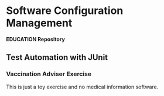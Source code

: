 # Software Configuration Management #

**EDUCATION Repository**

## Test Automation with JUnit ##

### Vaccination Adviser Exercise ###

This is just a toy exercise and no medical information software.